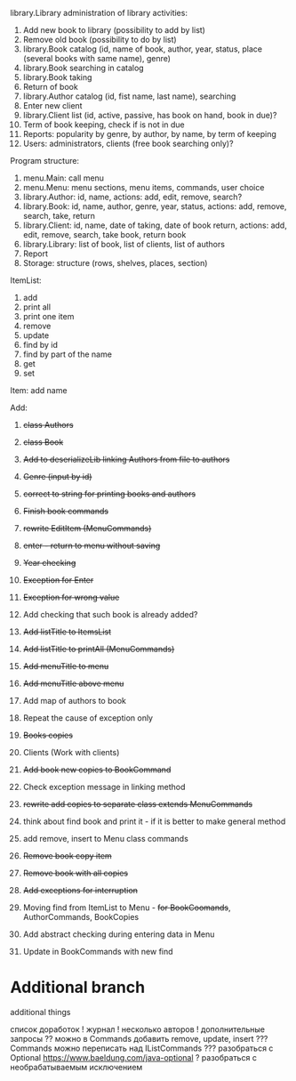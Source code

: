 library.Library
administration of library activities:
1. Add new book to library (possibility to add by list)
2. Remove old book (possibility to do by list)
3. library.Book catalog (id, name of book, author, year, status, place (several books with same name), genre)
4. library.Book searching in catalog
5. library.Book taking
6. Return of book
7. library.Author catalog (id, fist name, last name), searching
8. Enter new client
9. library.Client list (id, active, passive, has book on hand, book in due)?
10. Term of book keeping, check if is not in due
11. Reports: popularity by genre, by author, by name, by term of keeping
12. Users: administrators, clients (free book searching only)?

Program structure:
1. menu.Main: call menu
2. menu.Menu: menu sections, menu items, commands, user choice
3. library.Author: id, name, actions: add, edit, remove, search?
4. library.Book: id, name, author, genre, year, status, actions: add, remove, search, take, return
5. library.Client: id, name, date of taking, date of book return, actions: add, edit, remove, search, take book, return book
6. library.Library: list of book, list of clients, list of authors
7. Report
9. Storage: structure (rows, shelves, places, section)


ItemList:
1. add
2. print all
3. print one item
4. remove
5. update
6. find by id
7. find by part of the name
8. get
9. set


Item:
add name

Add:
1. ~~class Authors~~
2. ~~class Book~~

1. ~~Add to deserializeLib linking Authors from file to authors~~
2. ~~Genre (input by id)~~
3. ~~correct to string for printing books and authors~~
4. ~~Finish book commands~~


1. ~~rewrite EditItem (MenuCommands)~~
1. ~~enter - return to menu without saving~~
1. ~~Year checking~~
4. ~~Exception for Enter~~
5. ~~Exception for wrong value~~


1. Add checking that such book is already added?
1. ~~Add listTitle to ItemsList~~
1. ~~Add listTitle to printAll (MenuCommands)~~
2. ~~Add menuTitle to menu~~
3. ~~Add menuTitle above menu~~
2. Add map of authors to book

1. Repeat the cause of exception only
2. ~~Books copies~~
3. Clients (Work with clients)
4. ~~Add book new copies to BookCommand~~
5. Check exception message in linking method
6. ~~rewrite add copies to separate class extends MenuCommands~~
7. think about find book and print it - if it is better to make general method
8. add remove, insert to Menu class commands
9. ~~Remove book copy item~~
10. ~~Remove book with all copies~~
11. ~~Add exceptions for interruption~~
12. Moving find from ItemList to Menu - ~~for BookCoomands~~, AuthorCommands, BookCopies
13. Add abstract checking during entering data in Menu
14. Update in BookCommands with new find


Additional branch
=======
additional things

список доработок
! журнал
! несколько авторов
! дополнительные запросы
?? можно в Commands добавить remove, update, insert
??? Commands можно переписать над IListCommands
??? разобраться с Optional
https://www.baeldung.com/java-optional
? разобраться с необрабатываемым исключением




